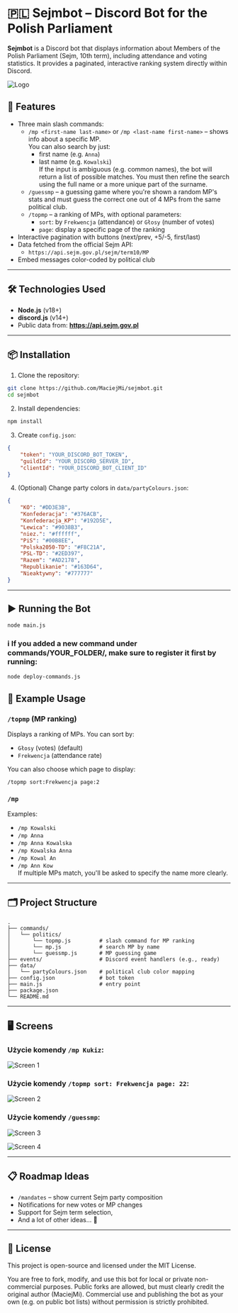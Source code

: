 # 🇵🇱 Sejmbot – Discord Bot for the Polish Parliament

**Sejmbot** is a Discord bot that displays information about Members of the Polish Parliament (Sejm, 10th term), including attendance and voting statistics. It provides a paginated, interactive ranking system directly within Discord.

![Logo](./data/banner.png)

## 🧠 Features

- Three main slash commands:
  - `/mp <first-name last-name>` or `/mp <last-name first-name>` – shows info about a specific MP.  
    You can also search by just:
    - first name (e.g. `Anna`)
    - last name (e.g. `Kowalski`)  
      If the input is ambiguous (e.g. common names), the bot will return a list of possible matches. You must then refine the search using the full name or a more unique part of the surname.
  - `/guessmp` – a guessing game where you're shown a random MP's stats and must guess the correct one out of 4 MPs from the same political club.
  - `/topmp` – a ranking of MPs, with optional parameters:
    - `sort`: by `Frekwencja` (attendance) or `Głosy` (number of votes)
    - `page`: display a specific page of the ranking
- Interactive pagination with buttons (next/prev, +5/-5, first/last)
- Data fetched from the official Sejm API:
  - `https://api.sejm.gov.pl/sejm/term10/MP`
- Embed messages color-coded by political club

---

## 🛠️ Technologies Used

- **Node.js** (v18+)
- **discord.js** (v14+)
- Public data from: **https://api.sejm.gov.pl**

---

## 📦 Installation

1. Clone the repository:

```bash
git clone https://github.com/MaciejMi/sejmbot.git
cd sejmbot
```

2. Install dependencies:

```bash
npm install
```

3. Create `config.json`:

```json
{
	"token": "YOUR_DISCORD_BOT_TOKEN",
	"guildId": "YOUR_DISCORD_SERVER_ID",
	"clientId": "YOUR_DISCORD_BOT_CLIENT_ID"
}
```

4. (Optional) Change party colors in `data/partyColours.json`:

```json
{
	"KO": "#DD3E3B",
	"Konfederacja": "#376ACB",
	"Konfederacja_KP": "#192D5E",
	"Lewica": "#9038B3",
	"niez.": "#ffffff",
	"PiS": "#00B8EE",
	"Polska2050-TD": "#F8C21A",
	"PSL-TD": "#2ED397",
	"Razem": "#AD2178",
	"Republikanie": "#163D64",
	"Nieaktywny": "#777777"
}
```

---

## ▶️ Running the Bot

```bash
node main.js
```

### ℹ️ If you added a new command under commands/YOUR_FOLDER/, make sure to register it first by running:

```bash
node deploy-commands.js
```

## 🧪 Example Usage

### `/topmp` (MP ranking)

Displays a ranking of MPs. You can sort by:

- `Głosy` (votes) (default)
- `Frekwencja` (attendance rate)

You can also choose which page to display:

```
/topmp sort:Frekwencja page:2
```

### `/mp`

Examples:

- `/mp Kowalski`
- `/mp Anna`
- `/mp Anna Kowalska`
- `/mp Kowalska Anna`
- `/mp Kowal An`
- `/mp Ann Kow`  
  If multiple MPs match, you'll be asked to specify the name more clearly.

---

## 🗂 Project Structure

```
.
├── commands/
│   └── politics/
│       └── topmp.js         # slash command for MP ranking
│       └── mp.js            # search MP by name
│       └── guessmp.js       # MP guessing game
├── events/                  # Discord event handlers (e.g., ready)
├── data/
│   └── partyColours.json    # political club color mapping
├── config.json              # bot token
├── main.js                  # entry point
├── package.json
└── README.md
```

---

## 🖥️ Screens

### Użycie komendy `/mp Kukiz`:

![Screen 1](./data/screen.png)

### Użycie komendy `/topmp sort: Frekwencja page: 22`:

![Screen 2](./data/screen2.png)

### Użycie komendy `/guessmp`:

![Screen 3](./data/screen3.png)

![Screen 4](./data/screen4.png)

---

## 📋 Roadmap Ideas

- `/mandates` – show current Sejm party composition
- Notifications for new votes or MP changes
- Support for Sejm term selection,
- And a lot of other ideas... 🚀

---

## 📄 License

This project is open-source and licensed under the MIT License.

You are free to fork, modify, and use this bot for local or private non-commercial purposes.
Public forks are allowed, but must clearly credit the original author (MaciejMi).
Commercial use and publishing the bot as your own (e.g. on public bot lists) without permission is strictly prohibited.
